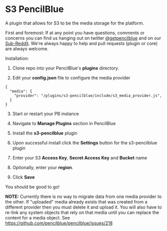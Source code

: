 S3 PencilBlue
==

A plugin that allows for S3 to be the media storage for the platform.

First and foremost:  If at any point you have questions, comments or concerns you can find us hanging out on 
twitter [@getpencilblue](https://twitter.com/GetPencilBlue) and on our 
[Sub-Reddit](http://www.reddit.com/domain/pencilblue.org/).  We're always happy to help and pull requests (plugin 
or core) are always welcome. 

Installation:

1) Clone repo into your PencilBlue's **plugins** directory.

2) Edit your **config.json** file to configure the media provider
```
{
  "media": {
    "provider": "/plugins/s3-pencilblue/include/s3_media_provider.js",
  }
}
```
3) Start or restart your PB instance

4) Navigate to **Manage Plugins** section in PencilBlue

5) Install the **s3-pencilblue** plugin

6) Upon successful install click the **Settings** button for the s3-pencilblue plugin

7) Enter your S3 **Access Key**, **Secret Access Key** and **Bucket** name

8) Optionally, enter your **region**.

9) Click **Save**

You should be good to go!

**NOTE:**
Currently there is no way to migrate data from one media provider to the other.  If "uploaded" media already exists 
that was created from a different provider then you must delete it and upload it.  You will also have to re-link any 
system objects that rely on that media until you can replace the content for a media object.  See 
https://github.com/pencilblue/pencilblue/issues/218

